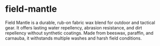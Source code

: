 # field-mantle
Field Mantle is a durable, rub-on fabric wax blend for outdoor and tactical gear. It offers lasting water repellency, abrasion resistance, and dirt repellency without synthetic coatings. Made from beeswax, paraffin, and carnauba, it withstands multiple washes and harsh field conditions.
